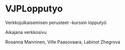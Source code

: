 # VJPLopputyo

Verkkojulkaisemisen perusteet -kurssin lopputyö

Aikajana verkkosivu

Rosanna Manninen, Ville Paasovaara, Labinot Zhegrova
